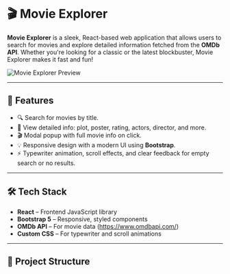 # 🎬 Movie Explorer

**Movie Explorer** is a sleek, React-based web application that allows users to search for movies and explore detailed information fetched from the **OMDb API**. Whether you're looking for a classic or the latest blockbuster, Movie Explorer makes it fast and fun!

![Movie Explorer Preview](link-to-screenshot-image)

---

## 🚀 Features

- 🔍 Search for movies by title.
- 📄 View detailed info: plot, poster, rating, actors, director, and more.
- 🎬 Modal popup with full movie info on click.
- 💡 Responsive design with a modern UI using **Bootstrap**.
- ⚡ Typewriter animation, scroll effects, and clear feedback for empty search or no results.

---

## 🛠 Tech Stack

- **React** – Frontend JavaScript library
- **Bootstrap 5** – Responsive, styled components
- **OMDb API** – For movie data (https://www.omdbapi.com/)
- **Custom CSS** – For typewriter and scroll animations

---

## 📂 Project Structure

